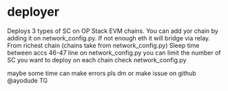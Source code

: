 # deployer
Deploys 3 types of SC on OP Stack EVM chains. You can add yor chain by adding it on network_config.py.
If not enough eth it will bridge via relay. From richest chain (chains take from network_config.py)
Sleep time between accs 46-47 line on network_config.py
you can limit the number of SC you want to deploy on each chain check network_config.py

maybe some time can make errors pls dm or make issue on github
@ayodude TG
